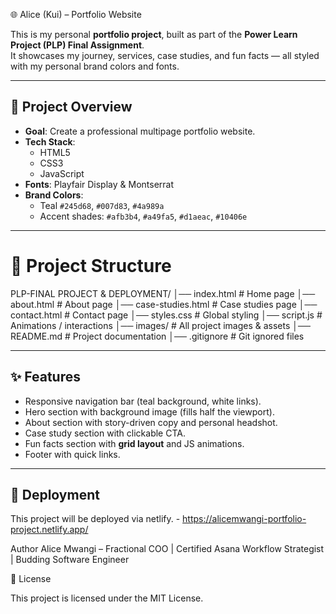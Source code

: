 🌐 Alice (Kui) – Portfolio Website  

This is my personal **portfolio project**, built as part of the **Power Learn Project (PLP) Final Assignment**.  
It showcases my journey, services, case studies, and fun facts — all styled with my personal brand colors and fonts.  

---

## 📌 Project Overview  
- **Goal**: Create a professional multipage portfolio website.  
- **Tech Stack**:  
  - HTML5  
  - CSS3  
  - JavaScript  
- **Fonts**: Playfair Display & Montserrat  
- **Brand Colors**:  
  - Teal `#245d68`, `#007d83`, `#4a989a`  
  - Accent shades: `#afb3b4`, `#a49fa5`, `#d1aeac`, `#10406e`  

---

# 📂 Project Structure  

PLP-FINAL PROJECT & DEPLOYMENT/
│── index.html # Home page
│── about.html # About page
│── case-studies.html # Case studies page
│── contact.html # Contact page
│── styles.css # Global styling
│── script.js # Animations / interactions
│── images/ # All project images & assets
│── README.md # Project documentation
│── .gitignore # Git ignored files

---

## ✨ Features  
- Responsive navigation bar (teal background, white links).  
- Hero section with background image (fills half the viewport).  
- About section with story-driven copy and personal headshot.  
- Case study section with clickable CTA.  
- Fun facts section with **grid layout** and JS animations.  
- Footer with quick links.  

---

## 🚀 Deployment  

This project will be deployed via netlify. - https://alicemwangi-portfolio-project.netlify.app/

Author
Alice Mwangi – Fractional COO | Certified Asana Workflow Strategist | Budding Software Engineer

📜 License

This project is licensed under the MIT License.